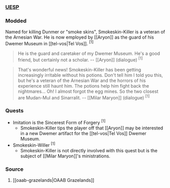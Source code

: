 ### [UESP](https://en.uesp.net/wiki/Morrowind:Tel_Vos#Smokeskin-Killer)
### Modded
Named for killing Dunmer or "smoke skins", Smokeskin-Killer is a veteran of the Arnesian War. He is now employed by [[Aryon]] as the guard of his Dwemer Museum in [[tel-vos|Tel Vos]]. <sup>[1]</sup>

> He is the guard and caretaker of my Dwemer Museum. He's a good friend, but certainly not a scholar.
> -- [[Aryon]] (dialogue) <sup>[1]</sup>

> That's wonderful news! Smokeskin-Killer has been getting increasingly irritable without his potions. Don't tell him I told you this, but he's a veteran of the Arnesian War and the horrors of his experience still haunt him. The potions help him fight back the nightmares... Oh! I almost forgot the egg mines. So the two closest are Mudan-Mul and Sinarralit.
> -- [[Milar Maryon]] (dialogue) <sup>[1]</sup>
### Quests
* Imitation is the Sincerest Form of Forgery <sup>[1]</sup>
	* Smokeskin-Killer tips the player off that [[Aryon]] may be interested in a new Dwemer artifact for the [[tel-vos|Tel Vos]] Dwemer Museum.
* Smokeskin-Willer <sup>[1]</sup>
	* Smokeskin-Killer is not directly involved with this quest but is the subject of [[Milar Maryon]]'s ministrations.
### Source
1. [[oaab-grazelands|OAAB Grazelands]]